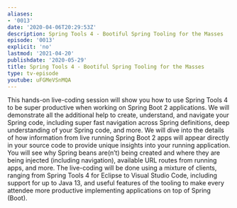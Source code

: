 ```yaml
---
aliases:
- '0013'
date: '2020-04-06T20:29:53Z'
description: Spring Tools 4 - Bootiful Spring Tooling for the Masses
episode: '0013'
explicit: 'no'
lastmod: '2021-04-20'
publishdate: '2020-05-29'
title: Spring Tools 4 - Bootiful Spring Tooling for the Masses
type: tv-episode
youtube: uFGMeVSnMQA
---
```


This hands-on live-coding session will show you how to use Spring Tools 4 to be super productive when working on Spring Boot 2 applications. We will demonstrate all the additional help to create, understand, and navigate your Spring code, including super fast navigation across Spring definitions, deep understanding of your Spring code, and more. We will dive into the details of how information from live running Spring Boot 2 apps will appear directly in your source code to provide unique insights into your running application. You will see why Spring beans are(n’t) being created and where they are being injected (including navigation), available URL routes from running apps, and more. The live-coding will be done using a mixture of clients, ranging from Spring Tools 4 for Eclipse to Visual Studio Code, including support for up to Java 13, and useful features of the tooling to make every attendee more productive implementing applications on top of Spring (Boot).